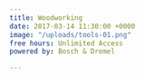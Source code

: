 ```yaml
---
title: Woodworking
date: 2017-03-14 11:30:00 +0000
image: "/uploads/tools-01.png"
free hours: Unlimited Access
powered by: Bosch & Dremel

---
```

